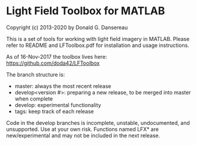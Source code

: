 # Light Field Toolbox for MATLAB

Copyright (c) 2013-2020 by Donald G. Dansereau

This is a set of tools for working with light field imagery in MATLAB.  Please refer to README and LFToolbox.pdf for installation and usage instructions.

As of 16-Nov-2017 the toolbox lives here:
https://github.com/doda42/LFToolbox

The branch structure is:

* master: always the most recent release
* develop<version #>: preparing a new release, to be merged into master when complete
* develop: experimental functionality
* tags: keep track of each release

Code in the develop branches is incomplete, unstable, undocumented, and unsupported.  Use at your own risk.  Functions named LFX* are new/experimental and may not be included in the next release.

